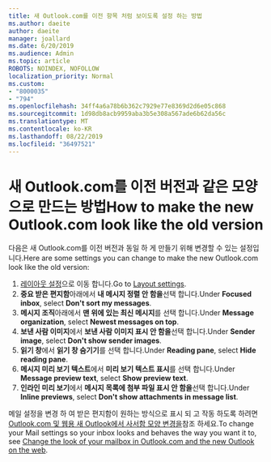 ```yaml
---
title: 새 Outlook.com를 이전 항목 처럼 보이도록 설정 하는 방법
ms.author: daeite
author: daeite
manager: joallard
ms.date: 6/20/2019
ms.audience: Admin
ms.topic: article
ROBOTS: NOINDEX, NOFOLLOW
localization_priority: Normal
ms.custom:
- "8000035"
- "794"
ms.openlocfilehash: 34ff4a6a78b6b362c7929e77e8369d2d6e05c868
ms.sourcegitcommit: 1d98db8acb9959aba3b5e308a567ade6b62da56c
ms.translationtype: MT
ms.contentlocale: ko-KR
ms.lasthandoff: 08/22/2019
ms.locfileid: "36497521"
---
```

# <a name="how-to-make-the-new-outlookcom-look-like-the-old-version"></a><span data-ttu-id="2b692-102">새 Outlook.com를 이전 버전과 같은 모양으로 만드는 방법</span><span class="sxs-lookup"><span data-stu-id="2b692-102">How to make the new Outlook.com look like the old version</span></span>

<span data-ttu-id="2b692-103">다음은 새 Outlook.com를 이전 버전과 동일 하 게 만들기 위해 변경할 수 있는 설정입니다.</span><span class="sxs-lookup"><span data-stu-id="2b692-103">Here are some settings you can change to make the new Outlook.com look like the old version:</span></span>

1. <span data-ttu-id="2b692-104">[레이아웃 설정](https://outlook.live.com/mail/options/mail/layout)으로 이동 합니다.</span><span class="sxs-lookup"><span data-stu-id="2b692-104">Go to [Layout settings](https://outlook.live.com/mail/options/mail/layout).</span></span>
1. <span data-ttu-id="2b692-105">**중요 받은 편지함**아래에서 **내 메시지 정렬 안 함을**선택 합니다.</span><span class="sxs-lookup"><span data-stu-id="2b692-105">Under **Focused inbox**, select **Don't sort my messages**.</span></span>
1. <span data-ttu-id="2b692-106">**메시지 조직**아래에서 **맨 위에 있는 최신 메시지**를 선택 합니다.</span><span class="sxs-lookup"><span data-stu-id="2b692-106">Under **Message organization**, select **Newest messages on top**.</span></span>
1. <span data-ttu-id="2b692-107">**보낸 사람 이미지**에서 **보낸 사람 이미지 표시 안 함을**선택 합니다.</span><span class="sxs-lookup"><span data-stu-id="2b692-107">Under **Sender image**, select **Don't show sender images**.</span></span>
1. <span data-ttu-id="2b692-108">**읽기 창**에서 **읽기 창 숨기기**를 선택 합니다.</span><span class="sxs-lookup"><span data-stu-id="2b692-108">Under **Reading pane**, select **Hide reading pane**.</span></span>
1. <span data-ttu-id="2b692-109">**메시지 미리 보기 텍스트**에서 **미리 보기 텍스트 표시**를 선택 합니다.</span><span class="sxs-lookup"><span data-stu-id="2b692-109">Under **Message preview text**, select **Show preview text**.</span></span>
1. <span data-ttu-id="2b692-110">**인라인 미리 보기**에서 **메시지 목록에 첨부 파일 표시 안 함을**선택 합니다.</span><span class="sxs-lookup"><span data-stu-id="2b692-110">Under **Inline previews**, select **Don't show attachments in message list**.</span></span>

<span data-ttu-id="2b692-111">메일 설정을 변경 하 여 받은 편지함이 원하는 방식으로 표시 되 고 작동 하도록 하려면 [Outlook.com 및 웹용 새 Outlook에서 사서함 모양 변경을](https://support.office.com/article/b41c2ecb-f23c-42b3-b7f8-659646d5e58c?wt.mc_id=Office_Outlook_com_Alchemy)참조 하세요.</span><span class="sxs-lookup"><span data-stu-id="2b692-111">To change your Mail settings so your inbox looks and behaves the way you want it to, see [Change the look of your mailbox in Outlook.com and the new Outlook on the web](https://support.office.com/article/b41c2ecb-f23c-42b3-b7f8-659646d5e58c?wt.mc_id=Office_Outlook_com_Alchemy).</span></span>